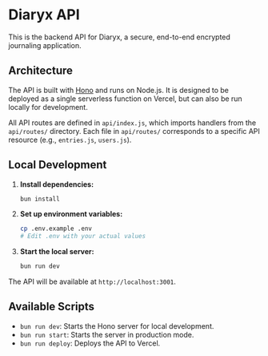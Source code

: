 # Diaryx API

This is the backend API for Diaryx, a secure, end-to-end encrypted journaling application.

## Architecture

The API is built with [Hono](https://hono.dev/) and runs on Node.js. It is designed to be deployed as a single serverless function on Vercel, but can also be run locally for development.

All API routes are defined in `api/index.js`, which imports handlers from the `api/routes/` directory. Each file in `api/routes/` corresponds to a specific API resource (e.g., `entries.js`, `users.js`).

## Local Development

1.  **Install dependencies:**
    ```bash
    bun install
    ```

2.  **Set up environment variables:**
    ```bash
    cp .env.example .env
    # Edit .env with your actual values
    ```

3.  **Start the local server:**
    ```bash
    bun run dev
    ```

The API will be available at `http://localhost:3001`.

## Available Scripts

-   `bun run dev`: Starts the Hono server for local development.
-   `bun run start`: Starts the server in production mode.
-   `bun run deploy`: Deploys the API to Vercel.
